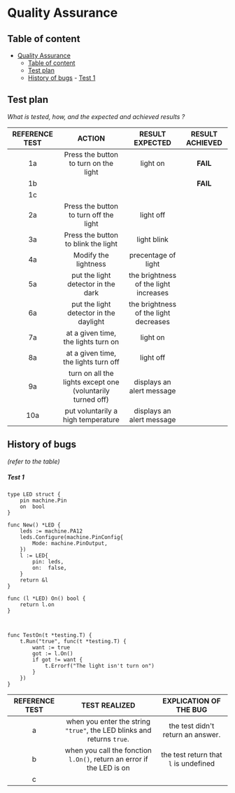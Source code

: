 # Quality Assurance

## Table of content

- [Quality Assurance](#quality-assurance)
	- [Table of content](#table-of-content)
	- [Test plan](#test-plan)
	- [History of bugs](#history-of-bugs)
				- [Test 1](#test-1)

## Test plan

*What is tested, how, and the expected and achieved results ?*

| REFERENCE TEST | ACTION | RESULT EXPECTED | RESULT ACHIEVED |
| :-: | :-: | :-: | :-: |
| 1a | Press the button to turn on the light | light on | **FAIL** |
| 1b |  |  | **FAIL** |
| 1c |  |  |  |
| 2a | Press the button to turn off the light | light off |  |
| 3a | Press the button to blink the light | light blink |  |
| 4a | Modify the lightness | precentage of light |  |
| 5a | put the light detector in the dark | the brightness of the light increases |  |
| 6a | put the light detector in the daylight | the brightness of the light decreases |  |
| 7a | at a given time, the lights turn on | light on |  |
| 8a | at a given time, the lights turn off | light off |  |
| 9a | turn on all the lights except one (voluntarily turned off) | displays an alert message |  |
| 10a | put voluntarily a high temperature | displays an alert message |  |

## History of bugs

*(refer to the table)*

##### Test 1

	type LED struct {
		pin machine.Pin
		on  bool
	}

	func New() *LED {
		leds := machine.PA12
		leds.Configure(machine.PinConfig{
			Mode: machine.PinOutput,
		})
		l := LED{
			pin: leds,
			on:  false,
		}
		return &l
	}

	func (l *LED) On() bool {
		return l.on
	}



	func TestOn(t *testing.T) {
		t.Run("true", func(t *testing.T) {
			want := true
			got := l.On()
			if got != want {
				t.Errorf("The light isn't turn on")
			}
		})
	}

| REFERENCE TEST | TEST REALIZED | EXPLICATION OF THE BUG |
| :-: | :-: | :-: |
| a | when you enter the string `"true"`, the LED blinks and returns `true`. | the test didn't return an answer. |
| b | when you call the fonction `l.On()`, return an error if the LED is on  | the test return that `l` is undefined |
| c |  |  |
